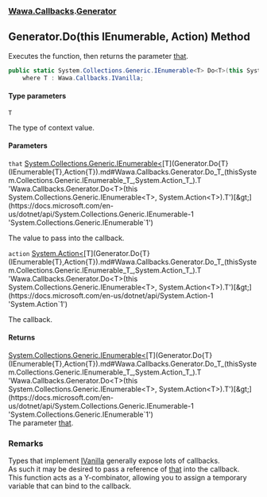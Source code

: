 ### [Wawa.Callbacks](Wawa.Callbacks.md 'Wawa.Callbacks').[Generator](Generator.md 'Wawa.Callbacks.Generator')

## Generator.Do<T>(this IEnumerable<T>, Action<T>) Method

Executes the function, then returns the parameter [that](Generator.Do{T}(IEnumerable{T},Action{T}).md#Wawa.Callbacks.Generator.Do_T_(thisSystem.Collections.Generic.IEnumerable_T_,System.Action_T_).that 'Wawa.Callbacks.Generator.Do<T>(this System.Collections.Generic.IEnumerable<T>, System.Action<T>).that').

```csharp
public static System.Collections.Generic.IEnumerable<T> Do<T>(this System.Collections.Generic.IEnumerable<T>? that, System.Action<T> action)
    where T : Wawa.Callbacks.IVanilla;
```
#### Type parameters

<a name='Wawa.Callbacks.Generator.Do_T_(thisSystem.Collections.Generic.IEnumerable_T_,System.Action_T_).T'></a>

`T`

The type of context value.
#### Parameters

<a name='Wawa.Callbacks.Generator.Do_T_(thisSystem.Collections.Generic.IEnumerable_T_,System.Action_T_).that'></a>

`that` [System.Collections.Generic.IEnumerable&lt;](https://docs.microsoft.com/en-us/dotnet/api/System.Collections.Generic.IEnumerable-1 'System.Collections.Generic.IEnumerable`1')[T](Generator.Do{T}(IEnumerable{T},Action{T}).md#Wawa.Callbacks.Generator.Do_T_(thisSystem.Collections.Generic.IEnumerable_T_,System.Action_T_).T 'Wawa.Callbacks.Generator.Do<T>(this System.Collections.Generic.IEnumerable<T>, System.Action<T>).T')[&gt;](https://docs.microsoft.com/en-us/dotnet/api/System.Collections.Generic.IEnumerable-1 'System.Collections.Generic.IEnumerable`1')

The value to pass into the callback.

<a name='Wawa.Callbacks.Generator.Do_T_(thisSystem.Collections.Generic.IEnumerable_T_,System.Action_T_).action'></a>

`action` [System.Action&lt;](https://docs.microsoft.com/en-us/dotnet/api/System.Action-1 'System.Action`1')[T](Generator.Do{T}(IEnumerable{T},Action{T}).md#Wawa.Callbacks.Generator.Do_T_(thisSystem.Collections.Generic.IEnumerable_T_,System.Action_T_).T 'Wawa.Callbacks.Generator.Do<T>(this System.Collections.Generic.IEnumerable<T>, System.Action<T>).T')[&gt;](https://docs.microsoft.com/en-us/dotnet/api/System.Action-1 'System.Action`1')

The callback.

#### Returns
[System.Collections.Generic.IEnumerable&lt;](https://docs.microsoft.com/en-us/dotnet/api/System.Collections.Generic.IEnumerable-1 'System.Collections.Generic.IEnumerable`1')[T](Generator.Do{T}(IEnumerable{T},Action{T}).md#Wawa.Callbacks.Generator.Do_T_(thisSystem.Collections.Generic.IEnumerable_T_,System.Action_T_).T 'Wawa.Callbacks.Generator.Do<T>(this System.Collections.Generic.IEnumerable<T>, System.Action<T>).T')[&gt;](https://docs.microsoft.com/en-us/dotnet/api/System.Collections.Generic.IEnumerable-1 'System.Collections.Generic.IEnumerable`1')  
The parameter [that](Generator.Do{T}(IEnumerable{T},Action{T}).md#Wawa.Callbacks.Generator.Do_T_(thisSystem.Collections.Generic.IEnumerable_T_,System.Action_T_).that 'Wawa.Callbacks.Generator.Do<T>(this System.Collections.Generic.IEnumerable<T>, System.Action<T>).that').

### Remarks
  
Types that implement [IVanilla](IVanilla.md 'Wawa.Callbacks.IVanilla') generally expose lots of callbacks.  
As such it may be desired to pass a reference of [that](Generator.Do{T}(IEnumerable{T},Action{T}).md#Wawa.Callbacks.Generator.Do_T_(thisSystem.Collections.Generic.IEnumerable_T_,System.Action_T_).that 'Wawa.Callbacks.Generator.Do<T>(this System.Collections.Generic.IEnumerable<T>, System.Action<T>).that') into the callback.  
This function acts as a Y-combinator, allowing you to assign a temporary variable that can bind to the callback.